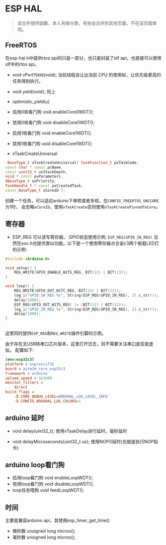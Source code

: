 # ESP HAL

>该文件提供函数，本人另做分类，有些会合并到其他页面，不在该页面体现。

## FreeRTOS
在esp-hal.h中提供rtos api的只是一部分，也只是封装了idf api，也直接可以使用idf中的rtos api。
* void vPortYield(void);
当前线程会让出当前 CPU 的使用权，让优先级更高的任务得到执行。
* void yield(void); 同上

* optimistic_yield(u) 

* 启用0核看门狗
    void enableCore0WDT();
* 禁用0核看门狗
  void disableCore0WDT();
* 启用1核看门狗
  void enableCore1WDT();
* 禁用1核看门狗
  void disableCore1WDT();

* xTaskCreateUniversal
```C++
 BaseType_t xTaskCreateUniversal( TaskFunction_t pxTaskCode,
const char * const pcName,
const uint32_t usStackDepth,
void * const pvParameters,
UBaseType_t uxPriority,
TaskHandle_t * const pxCreatedTask,
const BaseType_t xCoreID );
```
创建一个任务，可以适应arduino下单核或者多核，在`CONFIG_FREERTOS_UNICORE`为1时，
会忽略`xCoreID`，使用`xTaskCreate`否则使用`xTaskCreatePinnedToCore`。

## 寄存器

* ESP_REG
可以读写寄存器。
GPIO状态使用示例:
`ESP_REG(GPIO_IN_REG)`
当然在soc.h也提供类似功能。以下是一个使用寄存器点合宙c3两个板载LED灯的示例:
```C++
#include <Arduino.h>

void setup() {
    REG_WRITE(GPIO_ENABLE_W1TS_REG, BIT(12) | BIT(13));
}

void loop() {
    REG_WRITE(GPIO_OUT_W1TC_REG, BIT(13) | BIT(12));
    log_i("GPIO_IN_REG %s", String(ESP_REG(GPIO_IN_REG), 2).c_str());
    delay(1000);
    ESP_REG(GPIO_OUT_W1TS_REG) |= (BIT(12) | BIT(13));
    log_i("GPIO_IN_REG %s", String(ESP_REG(GPIO_IN_REG), 2).c_str());
    delay(1000);
}
 
```
这里同时提供`ESP_REG`和`REG_WRITE`操作引脚的示例。

由于存在无USB转串口芯片版本，这里打开日志，则不需要关注串口是否是虚拟。
配置如下:
```Ini
[env:esp32c3]
platform = espressif32
board = airm2m_core_esp32c3
framework = arduino
upload_speed = 921600
monitor_filters =
    direct
build_flags =
    -D CORE_DEBUG_LEVEL=ARDUHAL_LOG_LEVEL_INFO
    -D CONFIG_ARDUHAL_LOG_COLORS=1
```

## arduino 延时
* void delay(uint32_t);
使用vTaskDelay进行延时，毫秒延时

* void delayMicroseconds(uint32_t us);
使用NOP()延时(也就是执行NOP指令)

## arduino loop看门狗
* 启用loop看门狗
void enableLoopWDT();
* 禁用loop看门狗
void disableLoopWDT();
* loop任务喂狗
void feedLoopWDT();

## 时间
主要是兼容arduino api，其使用esp_timer_get_time()
* 微秒数
unsigned long micros();
* 毫秒数
unsigned long micros();